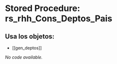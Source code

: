 # Stored Procedure: rs_rhh_Cons_Deptos_Pais

## Usa los objetos:
- [[gen_deptos]]

*No code available.*
